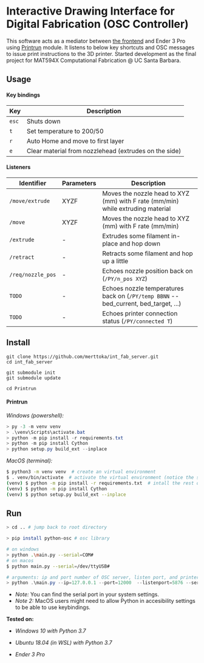 
# Interactive Drawing Interface for Digital Fabrication (OSC Controller)

This software acts as a mediator between [the frontend](https://github.com/merttoka/materializer) and Ender 3 Pro using [Printrun](https://github.com/kliment/Printrun) module. It listens to below key shortcuts and OSC messages to issue print instructions to the 3D printer. 
Started development as the final project for MAT594X Computational Fabrication @ UC Santa Barbara.

## Usage
#### Key bindings
| Key   	| Description                                           	|
|-------	|-------------------------------------------------------	|
| `esc` 	| Shuts down                                            	|
| `t`   	| Set temperature to 200/50                             	|
| `r`   	| Auto Home and move to first layer                     	|
| `e`   	| Clear material from nozzlehead (extrudes on the side) 	|

#### Listeners
| Identifier      	| Parameters 	| Description                                                                     	|
|-----------------	|------------	|---------------------------------------------------------------------------------	|
| `/move/extrude` 	| XYZF       	| Moves the nozzle head to XYZ (mm) with F rate (mm/min) while extruding material 	|
| `/move`         	| XYZF       	| Moves the nozzle head to XYZ (mm) with F rate (mm/min)                          	|
| `/extrude`      	| -          	| Extrudes some filament in-place and hop down                                                 	|
| `/retract`      	| -          	| Retracts some filament and hop up a little                                        |
| `/req/nozzle_pos`	| -          	| Echoes nozzle position back on (`/PY/n_pos XYZ`)                                	|
| `TODO`           	| -          	| Echoes nozzle temperatures back on (`/PY/temp BBNN` -- bed_current, bed_target, ...)|
| `TODO`          	| -          	| Echoes printer connection status (`/PY/connected T`) |

## Install
```
git clone https://github.com/merttoka/int_fab_server.git
cd int_fab_server

git submodule init
git submodule update

cd Printrun 
```

#### Printrun 

*Windows (powershell):*
```powershell
> py -3 -m venv venv
> .\venv\Scripts\activate.bat
> python -m pip install -r requirements.txt
> python -m pip install Cython
> python setup.py build_ext --inplace
```

*MacOS (terminal):*
```bash
$ python3 -m venv venv  # create an virtual environment
$ . venv/bin/activate  # activate the virtual environment (notice the space after the dot)
(venv) $ python -m pip install -r requirements.txt  # intall the rest of dependencies
(venv) $ python -m pip install Cython
(venv) $ python setup.py build_ext --inplace
```

## Run 
```bash
> cd .. # jump back to root directory

> pip install python-osc # osc library

# on windows
> python .\main.py --serial=COM#
# on macos
$ python main.py --serial=/dev/ttyUSB#
```

```powershell
# arguments: ip and port number of OSC server, listen port, and printer serial port
> python .\main.py --ip=127.0.0.1 --port=12000  --listenport=5876 --serial=COM4
```


- *Note:* You can find the serial port in your system settings.
- *Note 2:* MacOS users might need to allow Python in accesibility settings to be able to use keybindings.


**Tested on:**
- *Windows 10 with Python 3.7*
- *Ubuntu 18.04 (in WSL) with Python 3.7* 

- *Ender 3 Pro*
